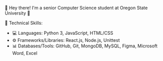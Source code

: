 👋 Hey there! I'm a senior Computer Science student at Oregon State University 🤖

🚀 Technical Skills:
- 💻 Languages: Python 3, JavaScript, HTML/CSS
- ⚙️ Frameworks/Libraries: React.js, Node.js, Unittest
- 📊 Databases/Tools: GitHub, Git, MongoDB, MySQL, Figma, Microsoft Word, Excel


